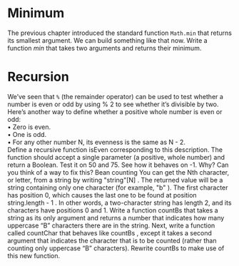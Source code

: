 # Minimum

The previous chapter introduced the standard function `Math.min` that returns
its smallest argument. We can build something like that now. Write a function
*min* that takes two arguments and returns their minimum.  

# Recursion

We’ve seen that `%` (the remainder operator) can be used to test whether a
number is even or odd by using % 2 to see whether it’s divisible by two. Here’s
another way to define whether a positive whole number is even or odd:  
• Zero is even.  
• One is odd.  
• For any other number N, its evenness is the same as N - 2.  
Define a recursive function isEven corresponding to this description. The
function should accept a single parameter (a positive, whole number) and return
a Boolean.
Test it on 50 and 75. See how it behaves on -1. Why? Can you think of a
way to fix this?
Bean counting
You can get the Nth character, or letter, from a string by writing "string"[N] .
The returned value will be a string containing only one character (for example,
"b" ). The first character has position 0, which causes the last one to be found at
position string.length - 1 . In other words, a two-character string has length
2, and its characters have positions 0 and 1.
Write a function countBs that takes a string as its only argument and returns
a number that indicates how many uppercase “B” characters there are in the
string.
Next, write a function called countChar that behaves like countBs , except
it takes a second argument that indicates the character that is to be counted
(rather than counting only uppercase “B” characters). Rewrite countBs to
make use of this new function.
